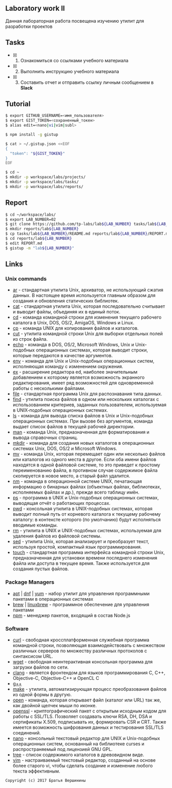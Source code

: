## Laboratory work II

Данная лабораторная работа посвещена изучению утилит для разработки проектов

## Tasks

- [x] 1. Ознакомиться со ссылками учебного материала
- [x] 2. Выполнить инструкцию учебного материала
- [x] 3. Составить отчет и отправить ссылку личным сообщением в **Slack**
 
## Tutorial

```bash
$ export GITHUB_USERNAME=<имя_пользователя>
$ export GIST_TOKEN=<сохраненный_токен>
$ alias edit=<nano|vi|vim|subl>
```

```bash
$ npm install -g gistup
```

```bash
$ cat > ~/.gistup.json <<EOF
{
  "token": "${GIST_TOKEN}"
}
EOF
```

```bash
$ cd ~
$ mkdir -p workspace/labs/projects/
$ mkdir -p workspace/labs/tasks/
$ mkdir -p workspace/labs/reports/
```

## Report

```bash
$ cd ~/workspace/labs/
$ export LAB_NUMBER=02
$ git clone https://github.com/tp-labs/lab${LAB_NUMBER} tasks/lab${LAB_NUMBER}
$ mkdir reports/lab${LAB_NUMBER}
$ cp tasks/lab${LAB_NUMBER}/README.md reports/lab${LAB_NUMBER}/REPORT.md
$ cd reports/lab${LAB_NUMBER}
$ edit REPORT.md
$ gistup -m "lab${LAB_NUMBER}"
```

## Links

### Unix commands

- [ar](https://en.wikipedia.org/wiki/Ar_(Unix)) - стандартная утилита Unix, архиватор, не использующий сжатия данных. В настоящее время используется главным образом для создания и обновления статических библиотек.
- [cat](https://en.wikipedia.org/wiki/Cat_(Unix)) - стандартная утилита Unix, которая последовательно считывает и выводит файлы, объединяя их в единый поток.
- [cd](https://en.wikipedia.org/wiki/Cd_(command)) - команда командной строки для изменения текущего рабочего каталога в Unix, DOS, OS/2, AmigaOS, Windows и Linux.
- [cp](https://en.wikipedia.org/wiki/Cp_(Unix)) - команда UNIX для копирования файлов и каталогов.
- [cut](https://en.wikipedia.org/wiki/Cut_(Unix)) - утилита командной строки Unix для выборки отдельных полей из строк файла.
- [echo](https://en.wikipedia.org/wiki/Echo_(command)) - команда в DOS, OS/2, Microsoft Windows, Unix и Unix-подобных операционных системах, которая выводит строки, которые передаются в качестве аргументов.
- [env](https://en.wikipedia.org/wiki/Env_(shell)) - команда для Unix и Unix-подобных операционных систем, исполняющая команду с изменением окружения.
- [ex](https://en.wikipedia.org/wiki/Ex_(editor)) - расширение редактора ed, наиболее значительным добавлением к которому является возможность экранного редактирования, имеет ряд возможностей для одновременной работы с несколькими файлами. 
- [file](https://en.wikipedia.org/wiki/File_(command)) - стандартная программа Unix для распознавания типа данных.
- [find](https://en.wikipedia.org/wiki/Find) - утилита поиска файлов в одном или нескольких каталогах с использованием критериев, заданных пользователем, используемая в UNIX‐подобных операционных системах.
- [ls](https://en.wikipedia.org/wiki/Ls) - команда для вывода списка файлов в Unix и Unix-подобных операционных системах. При вызове без аргументов, команда выдает список файлов в текущей рабочей директории.
- [man](https://en.wikipedia.org/wiki/Man_page) - команда Unix, предназначенная для форматирования и вывода справочных страниц. 
- [mkdir](https://en.wikipedia.org/wiki/Mkdir) - команда для создания новых каталогов в операционных системах Unix, DOS, OS/2 и Microsoft Windows.
- [mv](https://en.wikipedia.org/wiki/Mv) - команда Unix, которая перемещает один или несколько файлов или каталогов из одного места в другое. Если оба имени файлов находятся в одной файловой системе, то это приведет к простому переименованию файла, в противном случае содержимое файла скопируется в новое место, а старый файл удалится.
- [nm](https://en.wikipedia.org/wiki/Nm_(Unix)) - команда в операционной системе UNIX, печатающая информацию о бинарных файлах (объектных файлах, библиотеках, исполняемых файлах и др.), прежде всего таблицу имён.
- [ps](https://en.wikipedia.org/wiki/Ps_(Unix)) - программа в UNIX и Unix-подобных операционных системах, выводящая отчёт о работающих процессах.
- [pwd](https://en.wikipedia.org/wiki/Pwd) - консольная утилита в UNIX-подобных системах, которая выводит полный путь от корневого каталога к текущему рабочему каталогу: в контексте которого (по умолчанию) будут исполняться вводимые команды.
- [rm](https://en.wikipedia.org/wiki/Rm_(Unix)) - утилита в UNIX и UNIX-подобных системах, используемая для удаления файлов из файловой системы.
- [sed](https://en.wikipedia.org/wiki/Sed) - утилита Unix, которая анализирует и преобразует текст, используя простой, компактный язык программирования.
- [touch](https://en.wikipedia.org/wiki/Touch_(Unix)) - стандартная программа интерфейса командной строки Unix, предназначенная для установки времени последнего изменения файла или доступа в текущее время. Также используется для создания пустых файлов.

### Package Managers

- [apt](http://help.ubuntu.ru/wiki/apt) | [dnf](https://en.wikipedia.org/wiki/DNF_(software)) | [yum](https://fedoraproject.org/wiki/Yum/ru) - набор утилит для управления программными пакетами в операционных системах
- [brew](https://brew.sh) | [linuxbrew](http://linuxbrew.sh) - программное обеспечение для управления пакетами
- [npm](https://docs.npmjs.com) - менеджер пакетов, входящий в состав Node.js

### Software

- [curl](https://www.gitbook.com/book/bagder/everything-curl/details) - свободная кроссплатформенная служебная программа командной строки, позволяющая взаимодействовать с множеством различных серверов по множеству различных протоколов с синтаксисом URL.
- [wget](https://www.gnu.org/software/wget/manual/wget.pdf) - свободная неинтерактивная консольная программа для загрузки файлов по сети.
- [clang](https://clang.llvm.org) - является фронтендом для языков программирования C, C++, Objective-C, Objective-C++ и OpenCL C
- [g++](https://gcc.gnu.org/onlinedocs/gcc-4.0.2/gcc/G_002b_002b-and-GCC.html)
- [make](https://en.wikipedia.org/wiki/Make_(software)) - утилита, автоматизирующая процесс преобразования файлов из одной формы в другую.
- [open](https://developer.apple.com/legacy/library/documentation/Darwin/Reference/ManPages/man1/open.1.html) - команда, которая открывает файл (каталог или URL) так же, как двойной щелчек мыши по иконке.
- [openssl](https://www.openssl.org) -  криптографический пакет с открытым исходным кодом для работы с SSL/TLS. Позволяет создавать ключи RSA, DH, DSA и сертификаты X.509, подписывать их, формировать CSR и CRT. Также имеется возможность шифрования данных и тестирования SSL/TLS соединений.
- [nano](https://www.nano-editor.org) - консольный текстовый редактор для UNIX и Unix-подобных операционных систем, основанный на библиотеке curses и распространяемый под лицензией GNU GPL.
- [tree](https://linux.die.net/man/1/tree) - список содержимого каталогов в древовидном виде.
- [vim](http://www.vim.org) - настраиваемый текстовый редактор, созданный на основе более старого vi, чтобы сделать создание и изменение любого текста эффективным.

```
Copyright (c) 2017 Братья Вершинины
```
